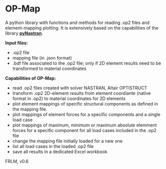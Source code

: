# OP-Map
A python library with functions and methods for reading .op2 files and element-mapping plotting. It is extensively based on the capabilities of the library **[pyNastran](https://pynastran-git.readthedocs.io/en/latest/#)**.

**Input files:**
+ .op2 file
+ mapping file (in .json format)
+ .bdf file associated to the .op2 file; only if 2D element results need to be transformed to material coordinates

**Capabilities of OP-Map:**
+ read .op2 files created with solver NASTRAN, Altair OPTISTRUCT
+ transform .op2 2D-element results from element coordiante (native format in .op2) to material coordinates for 2D elements
+ plot element mappings of specific structural components as defined in the mapping file.
+ plot mappings of element forces for a specific components and a single load case
+ plot mappings of maximum, minimum or maximum absolute elemment forces for a specific component for all load cases included in the .op2 file
+ change the mapping file initially loaded for a new one
+ list all load cases in the loaded .op2 file
+ save all results in a dedicated Excel workbook


FRLM, v0.6
